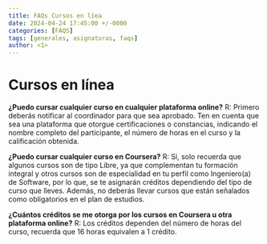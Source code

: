 ```yaml
---
title: FAQs Cursos en líea
date: 2024-04-24 17:45:00 +/-0000
categories: [FAQS]
tags: [generales, asignaturas, faqs] 
author: <1>
---
```


# Cursos en línea

**¿Puedo cursar cualquier curso en cualquier plataforma online?**
R: Primero deberás notificar al coordinador para que sea aprobado. Ten en cuenta que sea una plataforma que otorgue certificaciones o constancias, indicando el nombre completo del participante, el número de horas en el curso y la calificación obtenida.

**¿Puedo cursar cualquier curso en Coursera?**
R: Sí, solo recuerda que algunos cursos son de tipo Libre, ya que complementan tu formación integral y otros cursos son de especialidad en tu perfil como Ingeniero(a) de Software, por lo que, se te asignarán créditos dependiendo del tipo de curso que lleves. Además, no deberás llevar cursos que están señalados como obligatorios en el plan de estudios.

**¿Cuántos créditos se me otorga por los cursos en Coursera u otra plataforma online?**
R: Los créditos dependen del número de horas del curso, recuerda que 16 horas equivalen a 1 crédito.